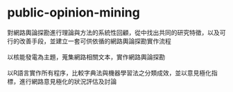 # public-opinion-mining
對網路輿論探勘進行理論與方法的系統性回顧，從中找出共同的研究特徵，以及可行的改善手段，並建立一套可供依循的網路輿論探勘實作流程<br/>
<br/>
以核能發電為主題，蒐集網路相關文本，實作網路輿論探勘<br/>
<br/>
以R語言實作所有程序，比較字典法與機器學習法之分類成效，並以意見極化指標，進行網路意見極化的狀況評估及討論 <br/>
